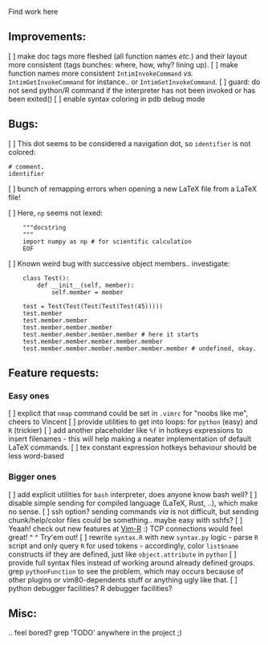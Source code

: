 Find work here

Improvements:
-------------

[ ] make doc tags more fleshed (all function names *etc.*) and their layout
  more consistent (tags bunches: where, how, why? lining up).
[ ] make function names more consistent `IntimInvokeCommand` *vs.*
`IntimGetInvokeCommand` for instance.. or `IntimSetInvokeCommand`.
[ ] guard: do not send python/R command if the interpreter has not been invoked
or has been exited()
[ ] enable syntax coloring in pdb debug mode


Bugs:
-----
[ ] This dot seems to be considered a navigation dot, so `identifier` is not
colored:

    # comment.
    identifier

[ ] bunch of remapping errors when opening a new LaTeX file from a LaTeX file!

[ ] Here, `np` seems not lexed:

        """docstring
        """
        import numpy as np # for scientific calculation
        EOF

[ ] Known weird bug with successive object members.. investigate:

        class Test():
            def __init__(self, member):
                self.member = member

        test = Test(Test(Test(Test(Test(45)))))
        test.member
        test.member.member
        test.member.member.member
        test.member.member.member.member # here it starts
        test.member.member.member.member.member
        test.member.member.member.member.member.member # undefined, okay.


Feature requests:
-----------------

### Easy ones

[ ] explicit that `nmap` command could be set in `.vimrc` for "noobs like me",
    cheers to Vincent
[ ] provide utilities to get into loops: for `python` (easy) and `R` (trickier)
[ ] add another placeholder like `%f` in hotkeys expressions to insert filenames
    - this will help making a neater implementation of default LaTeX commands.
[ ] tex constant expression hotkeys behaviour should be less word-based

### Bigger ones

[ ] add explicit utilities for `bash` interpreter, does anyone know bash well?
[ ] disable simple sending for compiled language (LaTeX, Rust, ..), which make
    no sense.
[ ] ssh option? sending commands *via* is not difficult, but sending
  chunk/help/color files could be something.. maybe easy with sshfs?
[ ] Yeaah! check out new features at [Vim-R](https://github.com/jalvesaq/Nvim-R)
    :) TCP connections would feel great! ^ ^ Try'em out!
[ ] rewrite `syntax.R` with new `syntax.py` logic
    - parse `R` script and only query `R` for used tokens
    - accordingly, color `list$name` constructs iif they are defined, just like
      `object.attribute` in `python`
[ ] provide full syntax files instead of working around already defined groups.
    grep `pythonFunction` to see the problem, which may occurs because of other
    plugins or vim80-dependents stuff or anything ugly like that.
[ ] python debugger facilities? R debugger facilities?

Misc:
-----

.. feel bored? grep 'TODO' anywhere in the project ;)

